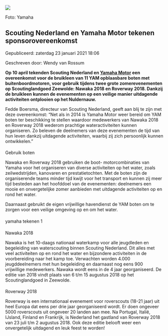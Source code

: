 


![](/images/articlethumbnails/yamaha_tekenen.jpg)


 Foto: Yamaha
 

Scouting Nederland en Yamaha Motor tekenen sponsorovereenkomst
---------------------------------------------------------------





 Gepubliceerd: zaterdag 23 januari 2021 18:06
   

 Geschreven door: Wendy van Rossum
   




**Op 10 april tekenden Scouting Nederland en
 [Yamaha Motor](https://www.yamaha-motor.eu/nl/index.aspx) 
 een overeenkomst voor de bruikleen van 11 YAM opblaasbare boten met buitenboordmotoren, voor gebruik tijdens twee grote zomerevenementen op Scoutinglandgoed Zeewolde: Nawaka 2018 en Roverway 2018. Dankzij de bruikleen kunnen de evenementen op een veilige manier uitdagende activiteiten ontplooien op het Nuldernauw.** 




 Fedde Boersma, directeur van Scouting Nederland, geeft aan blij te zijn met deze overeenkomst: “Net als in 2014 is Yamaha Motor weer bereid om YAM boten ter beschikking te stellen waardoor medewerkers van Nawaka 2018 en Roverway 2018 wederom prachtige wateractiviteiten kunnen organiseren. Zo beleven de deelnemers van deze evenementen de tijd van hun leven dankzij uitdagende activiteiten, waarbij zij zich persoonlijk kunnen ontwikkelen.”
 


#### 
 Gebruik boten



 Nawaka en Roverway 2018 gebruiken de boot- motorcombinaties van Yamaha voor het organiseren van diverse activiteiten op het water, zoals zeilwedstrijden, kanovaren en prestatietochten. Met de boten zijn de organiserende teams minder tijd kwijt voor het transport en kunnen zij meer tijd besteden aan het hoofddoel van de evenementen: deelnemers een mooie en onvergetelijke zomer aanbieden met uitdagende activiteiten op en rond het water.
   

 Daarnaast gebruikt de eigen vrijwillige havendienst de YAM boten om te zorgen voor een veilige omgeving op en om het water.
 


#### 
yamaha tekenen 1


#### 
 Nawaka 2018



 Nawaka is het 10-daags nationaal waterkamp voor alle jeugdleden en begeleiding van waterscouting binnen Scouting Nederland. Dit alles met veel activiteiten op en rond het water en bijzondere activiteiten in de voorbereiding naar het kamp toe. Verwachten worden 4.000 jeugddeelnemers met hun begeleiding en daarnaast nog eens 900 vrijwillige medewerkers. Nawaka wordt eens in de 4 jaar georganiseerd. De editie van 2018 vindt plaats van 6 t/m 15 augustus 2018 op het Scoutinglandgoed in Zeewolde.
 


#### 
 Roverway 2018



 Roverway is een internationaal evenement voor roverscouts (18-21 jaar) uit heel Europa dat eens per drie jaar georganiseerd wordt. Er doen ongeveer 5000 roverscouts uit ongeveer 20 landen aan mee. Na Portugal, Italië, IJsland, Finland en Frankrijk, is Nederland het gastland van Roverway 2018 van 23 juli t/m 2 augustus 2018. Ook deze editie belooft weer een onvergetelijk uitdagend en leuk feest te worden!
 











